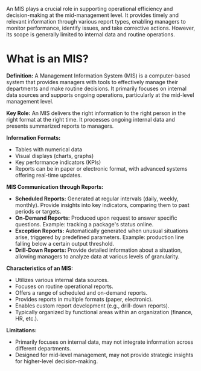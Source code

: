 
An MIS plays a crucial role in supporting operational efficiency and decision-making at the mid-management level. It provides timely and relevant information through various report types, enabling managers to monitor performance, identify issues, and take corrective actions. However, its scope is generally limited to internal data and routine operations. 

# What is an MIS?

**Definition:** A Management Information System (MIS) is a computer-based system that provides managers with tools to effectively manage their departments and make routine decisions. It primarily focuses on internal data sources and supports ongoing operations, particularly at the mid-level management level.

**Key Role:** An MIS delivers the right information to the right person in the right format at the right time. It processes ongoing internal data and presents summarized reports to managers.

**Information Formats:**

* Tables with numerical data
* Visual displays (charts, graphs)
* Key performance indicators (KPIs)
* Reports can be in paper or electronic format, with advanced systems offering real-time updates.

**MIS Communication through Reports:**

* **Scheduled Reports:** Generated at regular intervals (daily, weekly, monthly). Provide insights into key indicators, comparing them to past periods or targets. 
* **On-Demand Reports:** Produced upon request to answer specific questions. Example: tracking a package's status online.
* **Exception Reports:** Automatically generated when unusual situations arise, triggered by predefined parameters. Example: production line falling below a certain output threshold.
* **Drill-Down Reports:** Provide detailed information about a situation, allowing managers to analyze data at various levels of granularity.

**Characteristics of an MIS:**

* Utilizes various internal data sources.
* Focuses on routine operational reports.
* Offers a range of scheduled and on-demand reports.
* Provides reports in multiple formats (paper, electronic).
* Enables custom report development (e.g., drill-down reports).
* Typically organized by functional areas within an organization (finance, HR, etc.).

**Limitations:**

* Primarily focuses on internal data, may not integrate information across different departments.
* Designed for mid-level management, may not provide strategic insights for higher-level decision-making.

 
